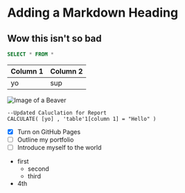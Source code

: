# Adding a Markdown Heading
## Wow this isn't so bad

```SQL
SELECT * FROM *
```

Column 1 | Column 2
-|-
yo|sup

![Image of a Beaver](https://en.wikipedia.org/wiki/Beaver#/media/File:American_Beaver.jpg)


```DAX
--Updated Caluclation for Report
CALCULATE( [yo] , 'table'1[column 1] = "Hello" )
```

- [x] Turn on GitHub Pages
- [ ] Outline my portfolio
- [ ] Introduce myself to the world

- first
  - second
  - third
- 4th
